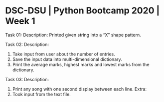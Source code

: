 # DSC-DSU | Python Bootcamp 2020 | Week 1

Task 01:
Description: Printed given string into a “X” shape pattern.


Task 02:
Description: 
1)	Take input from user about the number of entries.
2)	Save the input data into multi-dimensional dictionary.
3)	Print the average marks, highest marks and lowest marks from the dictionary.


Task 03:
Description: 
1)	Print any song with one second display between each line.
Extra: 
1)	Took input from the text file.